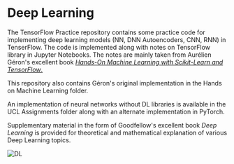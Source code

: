 # Deep Learning

The TensorFlow Practice repository contains some practice code for implementing deep learning models (NN, DNN Autoencoders, CNN, RNN) in TenserFlow. The code is implemented along with notes on TensorFlow library in Jupyter Notebooks. The notes are mainly taken from Aurélien Géron's excellent book [*Hands-On Machine Learning with Scikit-Learn and TensorFlow*.](http://shop.oreilly.com/product/0636920052289.do) 

This repository also contains Géron's original implementation in the Hands on Machine Learning folder.

An implementation of neural networks without DL libraries is available in the UCL Assignments folder along with an alternate implementation in PyTorch.

Supplementary material in the form of Goodfellow's excellent book *Deep Learning* is provided for theoretical and mathematical explanation of various Deep Learning topics.

![DL](https://images-na.ssl-images-amazon.com/images/I/61fim5QqaqL._SX373_BO1,204,203,200_.jpg)
